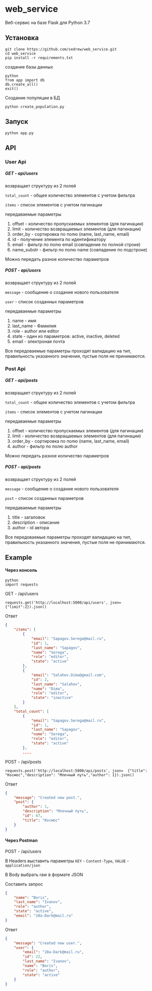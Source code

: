 # web_service

Веб-сервис на базе Flask для Python 3.7

## Установка

```
git clone https://github.com/sedrew/web_service.git
cd web_service
pip install -r requirements.txt
```

создание базы данных
```
python
from app import db
db.create_all()
exit()
```
Создание популяции в БД

`python create_population.py`


## Запуск 

`python app.py`

## API

### User Api

##### GET - api/users

возвращает структуру из 2 полей

`total_count` - общее количество элементов с учетом фильтра

 `items` - список элементов с учетом пагинации
 
передаваемые параметры
1. offset - количество пропускаемых элементов (для пагинации)
2. limit - количество возвращаемых элементов (для пагинации)
3. order_by - сортировка по полю (name, last_name, email)
4. id - получение элемента по идентификатору
5. email - фильтр по полю email (совпадение по полной строке)
6. name_substr - фильтр по полю name (совпадение по подстроке)

Можно передать разное количество параметров

##### POST - api/users

возвращает структуру из 2 полей

`message` - сообщение о создание нового пользователя

`user` - список созданных параметров 

передаваемые параметры
1. name - имя
2. last_name - Фамилия
3. role - author или editor
4. state - один из параметров: active, inactive, deleted
5. email - электроная почта

Все передоваемые параметры проходят валидацию на тип, правильность указанного значения, пустые поля не принимаются.

### Post Api

##### GET - api/posts

возвращает структуру из 2 полей

`total_count` - общее количество элементов с учетом фильтра

 `items` - список элементов с учетом пагинации
 
передаваемые параметры
1. offset - количество пропускаемых элементов (для пагинации)
2. limit - количество возвращаемых элементов (для пагинации)
3. order_by - сортировка по полю (name, last_name, email)
4. author - фильтр по полю author

Можно передать разное количество параметров

##### POST - api/posts
возвращает структуру из 2 полей

`message` - сообщение о создание нового пользователя

`post` - список созданных параметров 

передаваемые параметры
1. title - загаловок
2. description - описание
3. author - id автора

Все передоваемые параметры проходят валидацию на тип, правильность указанного значения, пустые поля не принимаются.

## Example

#### Через консоль

```
python
import requests
```

GET - /api/users  

`requests.get('http://localhost:5000/api/users', json={"limit":2}).json()`

Ответ
```json
{
    "items": [
        {
            "email": "Sapagov.Serega@mail.ru",
            "id": 1,
            "last_name": "Sapagov",
            "name": "Serega",
            "role": "editor",
            "state": "active"
        },
        {
            "email": "Salahov.Dima@gmail.com",
            "id": 2,
            "last_name": "Salahov",
            "name": "Dima",
            "role": "editor",
            "state": "inactive"
        }
    ],
    "total_count": [
        {
            "email": "Sapagov.Serega@mail.ru",
            "id": 1,
            "last_name": "Sapagov",
            "name": "Serega",
            "role": "editor",
            "state": "active"
        },
        ....
 ```

POST - /api/posts

`requests.post('http://localhost:5000/api/posts', json=  {"title": "Космос","description": "Млечный путь","author": 1}).json()`

Ответ 
```json
{
    "message": "Created new post.",
    "post": {
        "author": 1,
        "description": "Млечный путь",
        "id": 67,
        "title": "Космос"
    }
}
```
#### Через Postman

POST - /api/users

В Headers выставить параметры `KEY` - `Content-Type`, `VALUE` - `application/json`

В Body выбрать raw в формате JSON

Составить запрос

```json
{
    "name": "Boris",
    "last_name": "Ivanov",
    "role": "author",
    "state": "active",
    "email": "28a-Dark@mail.ru"
}
```

Ответ 

```json
{
    "message": "Created new user.",
    "user": {
        "email": "28a-Dark@mail.ru",
        "id": 22,
        "last_name": "Ivanov",
        "name": "Boris",
        "role": "author",
        "state": "active"
    }
}
```
